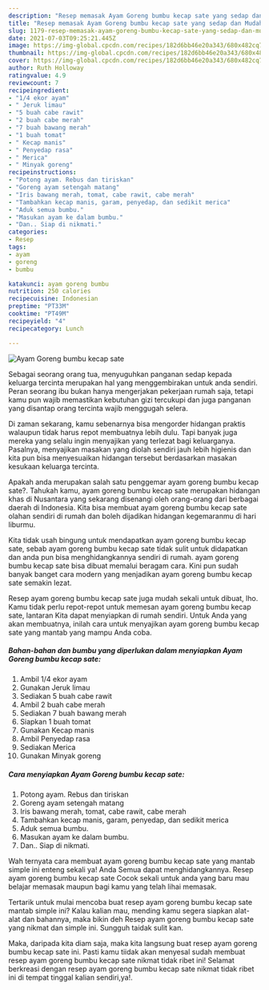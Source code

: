 ```yaml
---
description: "Resep memasak Ayam Goreng bumbu kecap sate yang sedap dan Mudah Dibuat"
title: "Resep memasak Ayam Goreng bumbu kecap sate yang sedap dan Mudah Dibuat"
slug: 1179-resep-memasak-ayam-goreng-bumbu-kecap-sate-yang-sedap-dan-mudah-dibuat
date: 2021-07-03T09:25:21.445Z
image: https://img-global.cpcdn.com/recipes/182d6bb46e20a343/680x482cq70/ayam-goreng-bumbu-kecap-sate-foto-resep-utama.jpg
thumbnail: https://img-global.cpcdn.com/recipes/182d6bb46e20a343/680x482cq70/ayam-goreng-bumbu-kecap-sate-foto-resep-utama.jpg
cover: https://img-global.cpcdn.com/recipes/182d6bb46e20a343/680x482cq70/ayam-goreng-bumbu-kecap-sate-foto-resep-utama.jpg
author: Ruth Holloway
ratingvalue: 4.9
reviewcount: 7
recipeingredient:
- "1/4 ekor ayam"
- " Jeruk limau"
- "5 buah cabe rawit"
- "2 buah cabe merah"
- "7 buah bawang merah"
- "1 buah tomat"
- " Kecap manis"
- " Penyedap rasa"
- " Merica"
- " Minyak goreng"
recipeinstructions:
- "Potong ayam. Rebus dan tiriskan"
- "Goreng ayam setengah matang"
- "Iris bawang merah, tomat, cabe rawit, cabe merah"
- "Tambahkan kecap manis, garam, penyedap, dan sedikit merica"
- "Aduk semua bumbu."
- "Masukan ayam ke dalam bumbu."
- "Dan.. Siap di nikmati."
categories:
- Resep
tags:
- ayam
- goreng
- bumbu

katakunci: ayam goreng bumbu 
nutrition: 250 calories
recipecuisine: Indonesian
preptime: "PT33M"
cooktime: "PT49M"
recipeyield: "4"
recipecategory: Lunch

---
```



![Ayam Goreng bumbu kecap sate](https://img-global.cpcdn.com/recipes/182d6bb46e20a343/680x482cq70/ayam-goreng-bumbu-kecap-sate-foto-resep-utama.jpg)

Sebagai seorang orang tua, menyuguhkan panganan sedap kepada keluarga tercinta merupakan hal yang menggembirakan untuk anda sendiri. Peran seorang ibu bukan hanya mengerjakan pekerjaan rumah saja, tetapi kamu pun wajib memastikan kebutuhan gizi tercukupi dan juga panganan yang disantap orang tercinta wajib menggugah selera.

Di zaman  sekarang, kamu sebenarnya bisa mengorder hidangan praktis walaupun tidak harus repot membuatnya lebih dulu. Tapi banyak juga mereka yang selalu ingin menyajikan yang terlezat bagi keluarganya. Pasalnya, menyajikan masakan yang diolah sendiri jauh lebih higienis dan kita pun bisa menyesuaikan hidangan tersebut berdasarkan masakan kesukaan keluarga tercinta. 



Apakah anda merupakan salah satu penggemar ayam goreng bumbu kecap sate?. Tahukah kamu, ayam goreng bumbu kecap sate merupakan hidangan khas di Nusantara yang sekarang disenangi oleh orang-orang dari berbagai daerah di Indonesia. Kita bisa membuat ayam goreng bumbu kecap sate olahan sendiri di rumah dan boleh dijadikan hidangan kegemaranmu di hari liburmu.

Kita tidak usah bingung untuk mendapatkan ayam goreng bumbu kecap sate, sebab ayam goreng bumbu kecap sate tidak sulit untuk didapatkan dan anda pun bisa menghidangkannya sendiri di rumah. ayam goreng bumbu kecap sate bisa dibuat memalui beragam cara. Kini pun sudah banyak banget cara modern yang menjadikan ayam goreng bumbu kecap sate semakin lezat.

Resep ayam goreng bumbu kecap sate juga mudah sekali untuk dibuat, lho. Kamu tidak perlu repot-repot untuk memesan ayam goreng bumbu kecap sate, lantaran Kita dapat menyiapkan di rumah sendiri. Untuk Anda yang akan membuatnya, inilah cara untuk menyajikan ayam goreng bumbu kecap sate yang mantab yang mampu Anda coba.

<!--inarticleads1-->

##### Bahan-bahan dan bumbu yang diperlukan dalam menyiapkan Ayam Goreng bumbu kecap sate:

1. Ambil 1/4 ekor ayam
1. Gunakan  Jeruk limau
1. Sediakan 5 buah cabe rawit
1. Ambil 2 buah cabe merah
1. Sediakan 7 buah bawang merah
1. Siapkan 1 buah tomat
1. Gunakan  Kecap manis
1. Ambil  Penyedap rasa
1. Sediakan  Merica
1. Gunakan  Minyak goreng




<!--inarticleads2-->

##### Cara menyiapkan Ayam Goreng bumbu kecap sate:

1. Potong ayam. Rebus dan tiriskan
1. Goreng ayam setengah matang
1. Iris bawang merah, tomat, cabe rawit, cabe merah
1. Tambahkan kecap manis, garam, penyedap, dan sedikit merica
1. Aduk semua bumbu.
1. Masukan ayam ke dalam bumbu.
1. Dan.. Siap di nikmati.




Wah ternyata cara membuat ayam goreng bumbu kecap sate yang mantab simple ini enteng sekali ya! Anda Semua dapat menghidangkannya. Resep ayam goreng bumbu kecap sate Cocok sekali untuk anda yang baru mau belajar memasak maupun bagi kamu yang telah lihai memasak.

Tertarik untuk mulai mencoba buat resep ayam goreng bumbu kecap sate mantab simple ini? Kalau kalian mau, mending kamu segera siapkan alat-alat dan bahannya, maka bikin deh Resep ayam goreng bumbu kecap sate yang nikmat dan simple ini. Sungguh taidak sulit kan. 

Maka, daripada kita diam saja, maka kita langsung buat resep ayam goreng bumbu kecap sate ini. Pasti kamu tiidak akan menyesal sudah membuat resep ayam goreng bumbu kecap sate nikmat tidak ribet ini! Selamat berkreasi dengan resep ayam goreng bumbu kecap sate nikmat tidak ribet ini di tempat tinggal kalian sendiri,ya!.

